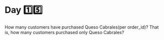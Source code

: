 # Day 1️⃣5️⃣

How many customers have purchased Queso Cabrales(per order_id)? That is, how many customers purchased only Queso Cabrales?

